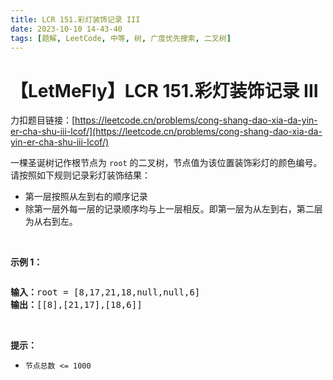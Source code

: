```yaml
---
title: LCR 151.彩灯装饰记录 III
date: 2023-10-10 14-43-40
tags: [题解, LeetCode, 中等, 树, 广度优先搜索, 二叉树]
---
```


# 【LetMeFly】LCR 151.彩灯装饰记录 III

力扣题目链接：[https://leetcode.cn/problems/cong-shang-dao-xia-da-yin-er-cha-shu-iii-lcof/](https://leetcode.cn/problems/cong-shang-dao-xia-da-yin-er-cha-shu-iii-lcof/)

<p>一棵圣诞树记作根节点为 <code>root</code> 的二叉树，节点值为该位置装饰彩灯的颜色编号。请按照如下规则记录彩灯装饰结果：</p>

<ul>
	<li>第一层按照从左到右的顺序记录</li>
	<li>除第一层外每一层的记录顺序均与上一层相反。即第一层为从左到右，第二层为从右到左。</li>
</ul>

<p>&nbsp;</p>

<p><strong>示例 1：</strong></p>

<p><img alt="" src="https://pic.leetcode.cn/1694758674-XYrUiV-%E5%89%91%E6%8C%87%20Offer%2032%20-%20I_%E7%A4%BA%E4%BE%8B1.png" /></p>

<pre>
<strong>输入：</strong>root = [8,17,21,18,null,null,6]
<strong>输出：</strong>[[8],[21,17],[18,6]]
</pre>

<p>&nbsp;</p>

<p><strong>提示：</strong></p>

<ul>
	<li><code>节点总数 &lt;= 1000</code></li>
</ul>

<p>&nbsp;</p>


    